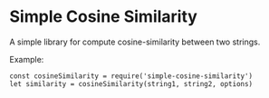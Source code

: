 # Simple Cosine Similarity

A simple library for compute cosine-similarity between two strings.

Example:

```
const cosineSimilarity = require('simple-cosine-similarity')
let similarity = cosineSimilarity(string1, string2, options)
```
